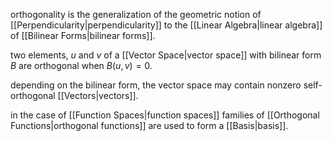orthogonality is the generalization of the geometric notion of [[Perpendicularity|perpendicularity]] to the [[Linear Algebra|linear algebra]] of [[Bilinear Forms|bilinear forms]].

two elements, $u$ and $v$ of a [[Vector Space|vector space]] with bilinear form $B$ are orthogonal when $B(u,v) = 0$.

depending on the bilinear form, the vector space may contain nonzero self-orthogonal [[Vectors|vectors]].

in the case of [[Function Spaces|function spaces]] families of [[Orthogonal Functions|orthogonal functions]] are used to form a [[Basis|basis]].